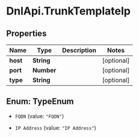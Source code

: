 # DnlApi.TrunkTemplateIp

## Properties
Name | Type | Description | Notes
------------ | ------------- | ------------- | -------------
**host** | **String** |  | [optional] 
**port** | **Number** |  | [optional] 
**type** | **String** |  | [optional] 


<a name="TypeEnum"></a>
## Enum: TypeEnum


* `FQDN` (value: `"FQDN"`)

* `IP Address` (value: `"IP Address"`)




